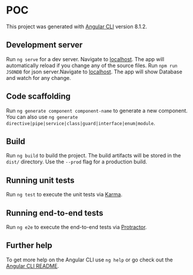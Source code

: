 # POC

This project was generated with [Angular CLI](https://github.com/angular/angular-cli) version 8.1.2.

## Development server

Run `ng serve` for a dev server. Navigate to [localhost](`http://localhost:4200/`). The app will automatically reload if you change any of the source files.
Run `npm run JSONDB` for json server.Navigate to [localhost](`http://localhost:3000/`). The app will show Database and watch for any change.

## Code scaffolding

Run `ng generate component component-name` to generate a new component. You can also use `ng generate directive|pipe|service|class|guard|interface|enum|module`.

## Build

Run `ng build` to build the project. The build artifacts will be stored in the `dist/` directory. Use the `--prod` flag for a production build.

## Running unit tests

Run `ng test` to execute the unit tests via [Karma](https://karma-runner.github.io).

## Running end-to-end tests

Run `ng e2e` to execute the end-to-end tests via [Protractor](http://www.protractortest.org/).

## Further help

To get more help on the Angular CLI use `ng help` or go check out the [Angular CLI README](https://github.com/angular/angular-cli/blob/master/README.md).
